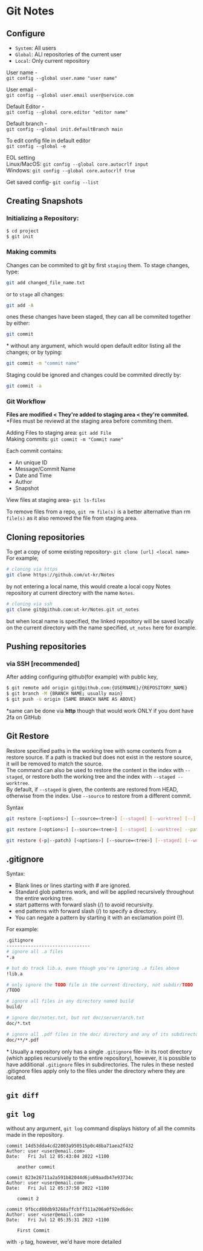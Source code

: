 # Git Notes

## Configure
- `System`: All users
- `Global`: ALl repositories of the current user
- `Local`: Only current repository

User name - <br>
`git config --global user.name "user name"`

User email - <br>
`git config --global user.email user@service.com`

Default Editor - <br>
`git config --global core.editor "editor name"`

Default branch - <br>
`git config --global init.defaultBranch main` 

To edit config file in default editor <br>
`git config --global -e`

EOL setting <br>
Linux/MacOS: `git config --global core.autocrlf input` <br>
Windows: `git config --global core.autocrlf true`

Get saved config-
`git config --list`



## Creating Snapshots

### Initializing a Repository:
```sh
$ cd project
$ git init
```

### Making commits
Changes can be commited to git by first `staging` them. To stage changes, type:
```sh
git add changed_file_name.txt
```
or to `stage` all changes:
```sh
git add -A
```
ones these changes have been staged, they can all be commited together by either:
```sh
git commit
```
\* without any argument, which would open default editor listing all the changes; or by typing:
```sh
git commit -m "commit name"
```
Staging could be ignored and changes could be commited directly by:
```sh
git commit -a
```

### Git Workflow
**Files are modified < They're added to staging area < they're commited.**<br>
\*Files must be reviewd at the staging area before commiting them.

Adding Files to staging area: `git add File`<br>
Making commits: `git commit -m "Commit name"`

Each commit contains:
- An unique ID
- Message/Commit Name
- Date and Time
- Author
- Snapshot

View files at staging area- `git ls-files`

To remove files from a repo, `git rm file(s)` is a better alternative than rm `file(s)` as it also removed the file from staging area.



## Cloning repositories
To get a copy of some existing repository- `git clone [url] <local name>` <br> For example;
```sh
# cloning via https
git clone https://github.com/ut-kr/Notes
```
by not entering a local name, this would create a local copy Notes repository at current directory with the name `Notes`.
```sh
# cloning via ssh
git clone git@github.com:ut-kr/Notes.git ut_notes
```
but when local name is specified, the linked repository will be saved locally on the current directory with the name specified, `ut_notes` here for example.



## Pushing repositories

### via SSH \[recommended]
After adding configuring github(for example) with public key,
```sh
$ git remote add origin git@github.com:{USERNAME}/{REPOSITORY_NAME}
$ git branch -M {BRANCH NAME; usually main}
$ git push -u origin {SAME BRANCH NAME AS ABOVE}
```
\*same can be done via **http** though that would work ONLY if you dont have 2fa on GitHub



## Git Restore
Restore specified paths in the working tree with some contents from a restore source. If a path is tracked but does not exist in the restore source, it will be removed to match the source.<br>
The command can also be used to restore the content in the index with `--staged`, or restore both the working tree and the index with `--staged --worktree`.<br>
By default, if `--staged` is given, the contents are restored from HEAD, otherwise from the index. Use `--source` to restore from a different commit.

Syntax
```sh
git restore [<options>] [--source=<tree>] [--staged] [--worktree] [--] <pathspec>…​

git restore [<options>] [--source=<tree>] [--staged] [--worktree] --pathspec-from-file=<file> [--pathspec-file-nul]

git restore (-p|--patch) [<options>] [--source=<tree>] [--staged] [--worktree] [--] [<pathspec>…​]
```



## .gitignore
Syntax: 
* Blank lines or lines starting with # are ignored.
* Standard glob patterns work, and will be applied recursively throughout the entire working tree.
* start patterns with forward slash (/) to avoid recursivity.
* end patterns with forward slash (/) to specify a directory.
* You can negate a pattern by starting it with an exclamation point (!).

For example:
```sh
.gitignore
-------------------------------
# ignore all .a files
*.a

# but do track lib.a, even though you're ignoring .a files above
!lib.a

# only ignore the TODO file in the current directory, not subdir/TODO
/TODO

# ignore all files in any directory named build
build/

# ignore doc/notes.txt, but not doc/server/arch.txt
doc/*.txt

# ignore all .pdf files in the doc/ directory and any of its subdirectories
doc/**/*.pdf
```
\* Usually a repository only has a single `.gitignore` file- in its root
directory (which applies recursively to the entire repository), however, it is 
possible to have additional `.gitignore` files in subdirectories. The rules in these
nested .gitignore files apply only to the files under the directory where they are
located.



## `git diff`



## `git log`
without any argument, `git log` command displays history of all the commits made in the repository. 
```gh
commit 14d53dda4cd22803a950515p0c48ba71aea2f432
Author: user <user@email.com>
Date:   Fri Jul 12 05:43:04 2022 +1100

    another commit

commit 823e26711a2a591b82044d6ju09aadb47e93734c
Author: user <user@email.com>
Date:   Fri Jul 12 05:37:50 2022 +1100

    commit 2

commit 9fbccd80db93268affcbff311a206a0f92ed6dec
Author: user <user@email.com>
Date:   Fri Jul 12 05:35:31 2022 +1100

    First Commit
```
with `-p` tag, however, we'd have more detailed 
